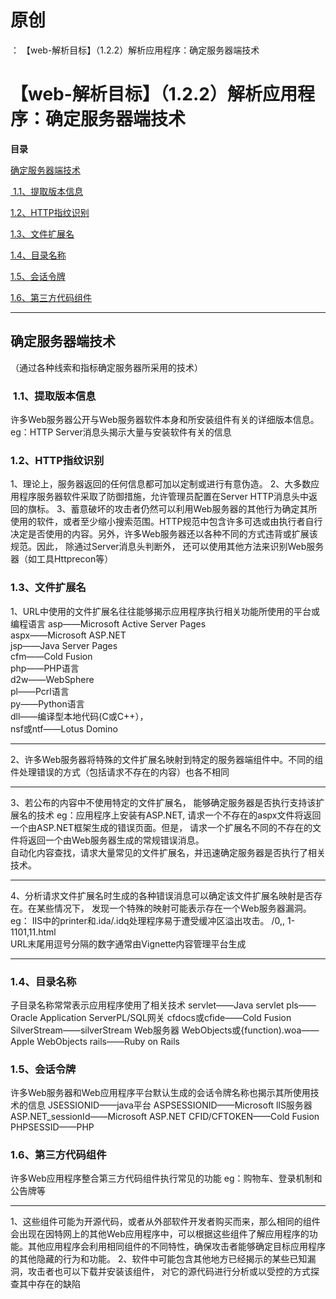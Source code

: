 # 原创
：  【web-解析目标】（1.2.2）解析应用程序：确定服务器端技术

# 【web-解析目标】（1.2.2）解析应用程序：确定服务器端技术

**目录**

[确定服务器端技术](#%E7%A1%AE%E5%AE%9A%E6%9C%8D%E5%8A%A1%E5%99%A8%E7%AB%AF%E6%8A%80%E6%9C%AF)

[ 1.1、提取版本信息](#%C2%A01.1%E3%80%81%E6%8F%90%E5%8F%96%E7%89%88%E6%9C%AC%E4%BF%A1%E6%81%AF)

[1.2、HTTP指纹识别](#1.2%E3%80%81HTTP%E6%8C%87%E7%BA%B9%E8%AF%86%E5%88%AB)

[1.3、文件扩展名](#1.3%E3%80%81%E6%96%87%E4%BB%B6%E6%89%A9%E5%B1%95%E5%90%8D)

[1.4、目录名称](#1.4%E3%80%81%E7%9B%AE%E5%BD%95%E5%90%8D%E7%A7%B0)

[1.5、会话令牌](#1.5%E3%80%81%E4%BC%9A%E8%AF%9D%E4%BB%A4%E7%89%8C)

[1.6、第三方代码组件](#1.6%E3%80%81%E7%AC%AC%E4%B8%89%E6%96%B9%E4%BB%A3%E7%A0%81%E7%BB%84%E4%BB%B6)

---


## 确定服务器端技术

（通过各种线索和指标确定服务器所采用的技术）

> 
<h3> 1.1、提取版本信息</h3>
许多Web服务器公开与Web服务器软件本身和所安装组件有关的详细版本信息。
eg：HTTP Server消息头揭示大量与安装软件有关的信息



> 
<h3>1.2、HTTP指纹识别</h3>
1、理论上，服务器返回的任何信息都可加以定制或进行有意伪造。
2、大多数应用程序服务器软件采取了防御措施，允许管理员配置在Server HTTP消息头中返回的旗标。
3、蓄意破坏的攻击者仍然可以利用Web服务器的其他行为确定其所使用的软件，或者至少缩小搜索范围。HTTP规范中包含许多可选或由执行者自行决定是否使用的内容。另外，许多Web服务器还以各种不同的方式违背或扩展该规范。因此， 除通过Server消息头判断外， 还可以使用其他方法来识别Web服务器（如工具Httprecon等）


> 
<h3>1.3、文件扩展名</h3>
1、URL中使用的文件扩展名往往能够揭示应用程序执行相关功能所使用的平台或编程语言
asp——Microsoft Active Server Pages<br/> aspx——Microsoft ASP.NET<br/> jsp——Java Server Pages<br/> cfm——Cold Fusion<br/> php——PHP语言<br/> d2w——WebSphere<br/> pl——Pcrl语言<br/> py——Python语言<br/> dll——编译型本地代码(C或C++），<br/> nsf或ntf——Lotus Domino
<hr/>
2、许多Web服务器将特殊的文件扩展名映射到特定的服务器端组件中。不同的组件处理错误的方式（包括请求不存在的内容）也各不相同
<hr/>
3、若公布的内容中不使用特定的文件扩展名， 能够确定服务器是否执行支持该扩展名的技术
eg：应用程序上安装有ASP.NET, 请求一个不存在的aspx文件将返回一个由ASP.NET框架生成的错误页面。但是， 请求一个扩展名不同的不存在的文件将返回一个由Web服务器生成的常规错误消息。<br/> 自动化内容查找，请求大量常见的文件扩展名，并迅速确定服务器是否执行了相关技术。
<hr/>
4、分析请求文件扩展名时生成的各种错误消息可以确定该文件扩展名映射是否存在。在某些情况下， 发现一个特殊的映射可能表示存在一个Web服务器漏洞。
eg：
IIS中的printer和.ida/.idq处理程序易于遭受缓冲区溢出攻击。
/0,, 1-1101,11.html<br/> URL末尾用逗号分隔的数字通常由Vignette内容管理平台生成


---


> 
<h3>1.4、目录名称</h3>
子目录名称常常表示应用程序使用了相关技术
servlet——Java servlet
pls——Oracle Application ServerPL/SQL网关
cfdocs或cfide——Cold Fusion
SilverStream——silverStream Web服务器
WebObjects或{function).woa——Apple WebObjects
rails——Ruby on Rails


> 
<h3>1.5、会话令牌</h3>
许多Web服务器和Web应用程序平台默认生成的会话令牌名称也揭示其所使用技术的信息
JSESSIONID——java平台
ASPSESSIONID——Microsoft llS服务器
ASP.NET_sessionId——Microsoft ASP.NET
CFID/CFTOKEN——Cold Fusion
PHPSESSID——PHP


> 
<h3>1.6、第三方代码组件</h3>
许多Web应用程序整合第三方代码组件执行常见的功能
eg：购物车、登录机制和公告牌等
<hr/>
1、这些组件可能为开源代码，或者从外部软件开发者购买而来，那么相同的组件会出现在因特网上的其他Web应用程序中，可以根据这些组件了解应用程序的功能。其他应用程序会利用相同组件的不同特性，确保攻击者能够确定目标应用程序的其他隐藏的行为和功能。
2、软件中可能包含其他地方已经揭示的某些已知漏洞，攻击者也可以下载并安装该组件， 对它的源代码进行分析或以受控的方式探查其中存在的缺陷

